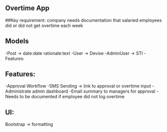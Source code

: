 ## Overtime App

##Key requirement: company needs documentation that salaried employees did or did not get overtime each week

## Models
-Post -> date:date rationale:text
-User -> Devise
-AdminUser -> STI
-Features:

## Features:
-Approval Workflow
-SMS Sending -> link to approval or overtime input
-Administrate admin dashboard
-Email summary to managers for approval
-Needs to be documented if employee did not log overtime


## UI:
Bootstrap -> formatting